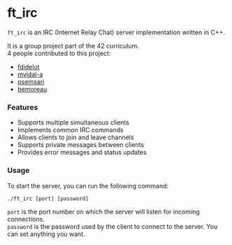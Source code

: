 # ft_irc

`ft_irc` is an IRC (Internet Relay Chat) server implementation written in C++.

It is a group project part of the 42 curriculum.  
4 people contributed to this project:
- [fdidelot](https://github.com/Fdidelot)
- [mvidal-a](https://github.com/masakiva)
- [psemsari](https://github.com/psemsari)
- [bemoreau](https://github.com/Benj0t)

### Features

- Supports multiple simultaneous clients
- Implements common IRC commands
- Allows clients to join and leave channels
- Supports private messages between clients
- Provides error messages and status updates

### Usage

To start the server, you can run the following command:

```
./ft_irc [port] [password]
```

`port` is the port number on which the server will listen for incoming connections.  
`password` is the password used by the client to connect to the server. You can set anything you want.
